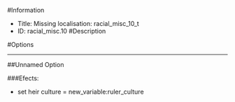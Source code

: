 #Information
 - Title: Missing localisation: racial_misc_10_t
 - ID: racial_misc.10
#Description

#Options

___
##Unnamed Option

###Efects:<ul><li>set heir culture = new_variable:ruler_culture</li></ul>
